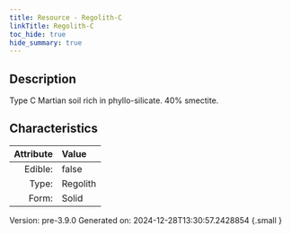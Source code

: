 ```yaml
---
title: Resource - Regolith-C
linkTitle: Regolith-C
toc_hide: true
hide_summary: true
---
```


## Description
 &#10;&#9;&#9;Type C Martian soil rich in phyllo-silicate. 40% smectite.

## Characteristics

| Attribute      | Value |
|--------:|:------|
|Edible:|false|
|Type:|Regolith|
|Form:|Solid|
 



    

Version: pre-3.9.0 Generated on: 2024-12-28T13:30:57.2428854
{.small }
